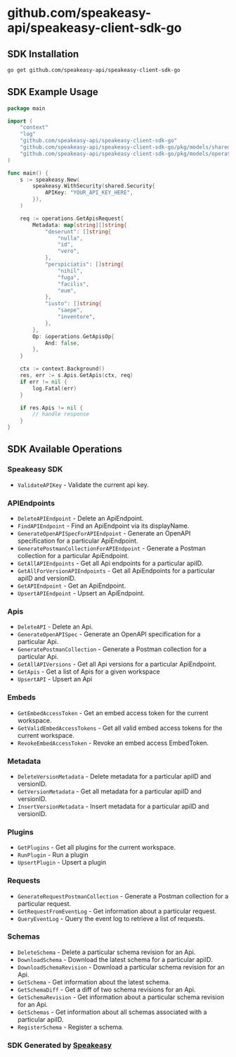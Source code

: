 # github.com/speakeasy-api/speakeasy-client-sdk-go

<!-- Start SDK Installation -->
## SDK Installation

```bash
go get github.com/speakeasy-api/speakeasy-client-sdk-go
```
<!-- End SDK Installation -->

## SDK Example Usage
<!-- Start SDK Example Usage -->
```go
package main

import (
    "context"
    "log"
    "github.com/speakeasy-api/speakeasy-client-sdk-go"
    "github.com/speakeasy-api/speakeasy-client-sdk-go/pkg/models/shared"
    "github.com/speakeasy-api/speakeasy-client-sdk-go/pkg/models/operations"
)

func main() {
    s := speakeasy.New(
        speakeasy.WithSecurity(shared.Security{
            APIKey: "YOUR_API_KEY_HERE",
        }),
    )

    req := operations.GetApisRequest{
        Metadata: map[string][]string{
            "deserunt": []string{
                "nulla",
                "id",
                "vero",
            },
            "perspiciatis": []string{
                "nihil",
                "fuga",
                "facilis",
                "eum",
            },
            "iusto": []string{
                "saepe",
                "inventore",
            },
        },
        Op: &operations.GetApisOp{
            And: false,
        },
    }

    ctx := context.Background()
    res, err := s.Apis.GetApis(ctx, req)
    if err != nil {
        log.Fatal(err)
    }

    if res.Apis != nil {
        // handle response
    }
}
```
<!-- End SDK Example Usage -->

<!-- Start SDK Available Operations -->
## SDK Available Operations

### Speakeasy SDK

* `ValidateAPIKey` - Validate the current api key.

### APIEndpoints

* `DeleteAPIEndpoint` - Delete an ApiEndpoint.
* `FindAPIEndpoint` - Find an ApiEndpoint via its displayName.
* `GenerateOpenAPISpecForAPIEndpoint` - Generate an OpenAPI specification for a particular ApiEndpoint.
* `GeneratePostmanCollectionForAPIEndpoint` - Generate a Postman collection for a particular ApiEndpoint.
* `GetAllAPIEndpoints` - Get all Api endpoints for a particular apiID.
* `GetAllForVersionAPIEndpoints` - Get all ApiEndpoints for a particular apiID and versionID.
* `GetAPIEndpoint` - Get an ApiEndpoint.
* `UpsertAPIEndpoint` - Upsert an ApiEndpoint.

### Apis

* `DeleteAPI` - Delete an Api.
* `GenerateOpenAPISpec` - Generate an OpenAPI specification for a particular Api.
* `GeneratePostmanCollection` - Generate a Postman collection for a particular Api.
* `GetAllAPIVersions` - Get all Api versions for a particular ApiEndpoint.
* `GetApis` - Get a list of Apis for a given workspace
* `UpsertAPI` - Upsert an Api

### Embeds

* `GetEmbedAccessToken` - Get an embed access token for the current workspace.
* `GetValidEmbedAccessTokens` - Get all valid embed access tokens for the current workspace.
* `RevokeEmbedAccessToken` - Revoke an embed access EmbedToken.

### Metadata

* `DeleteVersionMetadata` - Delete metadata for a particular apiID and versionID.
* `GetVersionMetadata` - Get all metadata for a particular apiID and versionID.
* `InsertVersionMetadata` - Insert metadata for a particular apiID and versionID.

### Plugins

* `GetPlugins` - Get all plugins for the current workspace.
* `RunPlugin` - Run a plugin
* `UpsertPlugin` - Upsert a plugin

### Requests

* `GenerateRequestPostmanCollection` - Generate a Postman collection for a particular request.
* `GetRequestFromEventLog` - Get information about a particular request.
* `QueryEventLog` - Query the event log to retrieve a list of requests.

### Schemas

* `DeleteSchema` - Delete a particular schema revision for an Api.
* `DownloadSchema` - Download the latest schema for a particular apiID.
* `DownloadSchemaRevision` - Download a particular schema revision for an Api.
* `GetSchema` - Get information about the latest schema.
* `GetSchemaDiff` - Get a diff of two schema revisions for an Api.
* `GetSchemaRevision` - Get information about a particular schema revision for an Api.
* `GetSchemas` - Get information about all schemas associated with a particular apiID.
* `RegisterSchema` - Register a schema.
<!-- End SDK Available Operations -->

### SDK Generated by [Speakeasy](https://docs.speakeasyapi.dev/docs/using-speakeasy/client-sdks)
